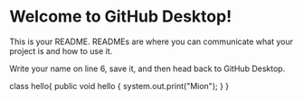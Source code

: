 # Welcome to GitHub Desktop!

This is your README. READMEs are where you can communicate what your project is and how to use it.

Write your name on line 6, save it, and then head back to GitHub Desktop.

class hello{
public void hello {
    system.out.print("Mion");
    }
}

